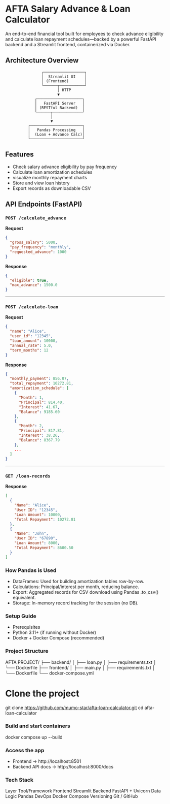 #  AFTA Salary Advance & Loan Calculator

An end-to-end financial tool built for employees to check advance eligibility and calculate loan repayment schedules—backed by a powerful FastAPI backend and a Streamlit frontend, containerized via Docker.

##  Architecture Overview
                    ┌──────────────────┐
                    │  Streamlit UI    │
                    │ (Frontend)       │
                    └──────┬───────────┘
                           │ HTTP
                           ▼
                 ┌────────────────────┐
                 │   FastAPI Server   │
                 │ (RESTful Backend)  │
                 └──────┬─────────────┘
                        │
                        ▼
              ┌───────────────────────┐
              │   Pandas Processing   │
              │  (Loan + Advance Calc)│
              └───────────────────────┘

## Features

-  Check salary advance eligibility by pay frequency
-  Calculate loan amortization schedules
-  visualize monthly repayment charts
-  Store and view loan history
-  Export records as downloadable CSV


##  API Endpoints (FastAPI)

###  `POST /calculate_advance`

**Request**
```json
{
  "gross_salary": 5000,
  "pay_frequency": "monthly",
  "requested_advance": 1000
}
```

**Response**
```json
{
  "eligible": true,
  "max_advance": 1500.0
}
```

---

###  `POST /calculate-loan`

**Request**
```json
{
  "name": "Alice",
  "user_id": "12345",
  "loan_amount": 10000,
  "annual_rate": 5.0,
  "term_months": 12
}
```

**Response**
```json
{
  "monthly_payment": 856.07,
  "total_repayment": 10272.81,
  "amortization_schedule": [
    {
      "Month": 1,
      "Principal": 814.40,
      "Interest": 41.67,
      "Balance": 9185.60
    },
    {
      "Month": 2,
      "Principal": 817.81,
      "Interest": 38.26,
      "Balance": 8367.79
    },
    ...
  ]
}
```

---

###  `GET /loan-records`

**Response**
```json
[
  {
    "Name": "Alice",
    "User ID": "12345",
    "Loan Amount": 10000,
    "Total Repayment": 10272.81
  },
  {
    "Name": "John",
    "User ID": "67890",
    "Loan Amount": 8000,
    "Total Repayment": 8600.50
  }
]
```

###  How Pandas is Used
- DataFrames: Used for building amortization tables row-by-row.
- Calculations: Principal/interest per month, reducing balance.
- Export: Aggregated records for CSV download using Pandas .to_csv() equivalent.
- Storage: In-memory record tracking for the session (no DB).


### Setup Guide
- Prerequisites
- Python 3.11+ (if running without Docker)
- Docker + Docker Compose (recommended)

### Project Structure
AFTA PROJECT/
├── backend/
│   ├── loan.py
│   ├── requirements.txt
│   └── Dockerfile
├── frontend/
│   ├── main.py
│   ├── requirements.txt
│   └── Dockerfile
└── docker-compose.yml

# Clone the project
git clone https://github.com/mumo-star/afta-loan-calculator.git
cd afta-loan-calculator

### Build and start containers
docker compose up --build

### Access the app
- Frontend → http://localhost:8501
- Backend API docs → http://localhost:8000/docs


### Tech Stack
Layer	                    Tool/Framework
Frontend	                Streamlit
Backend	                    FastAPI + Uvicorn
Data Logic	                Pandas
DevOps	                    Docker Compose
Versioning	                Git / GitHub